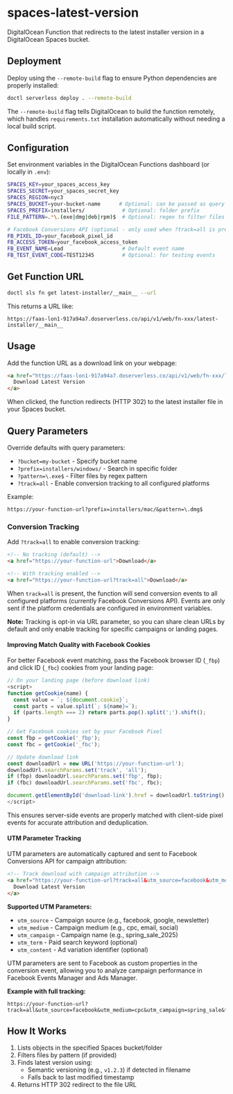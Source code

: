 # spaces-latest-version

DigitalOcean Function that redirects to the latest installer version in a DigitalOcean Spaces bucket.

## Deployment

Deploy using the `--remote-build` flag to ensure Python dependencies are properly installed:

```bash
doctl serverless deploy . --remote-build
```

The `--remote-build` flag tells DigitalOcean to build the function remotely, which handles `requirements.txt` installation automatically without needing a local build script.

## Configuration

Set environment variables in the DigitalOcean Functions dashboard (or locally in `.env`):

```bash
SPACES_KEY=your_spaces_access_key
SPACES_SECRET=your_spaces_secret_key
SPACES_REGION=nyc3
SPACES_BUCKET=your-bucket-name      # Optional: can be passed as query param
SPACES_PREFIX=installers/            # Optional: folder prefix
FILE_PATTERN=.*\.(exe|dmg|deb|rpm)$  # Optional: regex to filter files

# Facebook Conversions API (optional - only used when ?track=all is present)
FB_PIXEL_ID=your_facebook_pixel_id
FB_ACCESS_TOKEN=your_facebook_access_token
FB_EVENT_NAME=Lead                   # Default event name
FB_TEST_EVENT_CODE=TEST12345         # Optional: for testing events
```

## Get Function URL

```bash
doctl sls fn get latest-installer/__main__ --url
```

This returns a URL like:
```
https://faas-lon1-917a94a7.doserverless.co/api/v1/web/fn-xxx/latest-installer/__main__
```

## Usage

Add the function URL as a download link on your webpage:

```html
<a href="https://faas-lon1-917a94a7.doserverless.co/api/v1/web/fn-xxx/latest-installer/__main__">
  Download Latest Version
</a>
```

When clicked, the function redirects (HTTP 302) to the latest installer file in your Spaces bucket.

## Query Parameters

Override defaults with query parameters:

- `?bucket=my-bucket` - Specify bucket name
- `?prefix=installers/windows/` - Search in specific folder
- `?pattern=\.exe$` - Filter files by regex pattern
- `?track=all` - Enable conversion tracking to all configured platforms

Example:
```
https://your-function-url?prefix=installers/mac/&pattern=\.dmg$
```

### Conversion Tracking

Add `?track=all` to enable conversion tracking:

```html
<!-- No tracking (default) -->
<a href="https://your-function-url">Download</a>

<!-- With tracking enabled -->
<a href="https://your-function-url?track=all">Download</a>
```

When `track=all` is present, the function will send conversion events to all configured platforms (currently Facebook Conversions API). Events are only sent if the platform credentials are configured in environment variables.

**Note:** Tracking is opt-in via URL parameter, so you can share clean URLs by default and only enable tracking for specific campaigns or landing pages.

#### Improving Match Quality with Facebook Cookies

For better Facebook event matching, pass the Facebook browser ID (`_fbp`) and click ID (`_fbc`) cookies from your landing page:

```javascript
// On your landing page (before download link)
<script>
function getCookie(name) {
  const value = `; ${document.cookie}`;
  const parts = value.split(`; ${name}=`);
  if (parts.length === 2) return parts.pop().split(';').shift();
}

// Get Facebook cookies set by your Facebook Pixel
const fbp = getCookie('_fbp');
const fbc = getCookie('_fbc');

// Update download link
const downloadUrl = new URL('https://your-function-url');
downloadUrl.searchParams.set('track', 'all');
if (fbp) downloadUrl.searchParams.set('fbp', fbp);
if (fbc) downloadUrl.searchParams.set('fbc', fbc);

document.getElementById('download-link').href = downloadUrl.toString();
</script>
```

This ensures server-side events are properly matched with client-side pixel events for accurate attribution and deduplication.

#### UTM Parameter Tracking

UTM parameters are automatically captured and sent to Facebook Conversions API for campaign attribution:

```html
<!-- Track download with campaign attribution -->
<a href="https://your-function-url?track=all&utm_source=facebook&utm_medium=cpc&utm_campaign=spring_sale">
  Download Latest Version
</a>
```

**Supported UTM Parameters:**
- `utm_source` - Campaign source (e.g., facebook, google, newsletter)
- `utm_medium` - Campaign medium (e.g., cpc, email, social)
- `utm_campaign` - Campaign name (e.g., spring_sale_2025)
- `utm_term` - Paid search keyword (optional)
- `utm_content` - Ad variation identifier (optional)

UTM parameters are sent to Facebook as custom properties in the conversion event, allowing you to analyze campaign performance in Facebook Events Manager and Ads Manager.

**Example with full tracking:**
```
https://your-function-url?track=all&utm_source=facebook&utm_medium=cpc&utm_campaign=spring_sale&fbp=fb.1.123456789&fbc=fb.1.987654321
```

## How It Works

1. Lists objects in the specified Spaces bucket/folder
2. Filters files by pattern (if provided)
3. Finds latest version using:
   - Semantic versioning (e.g., `v1.2.3`) if detected in filename
   - Falls back to last modified timestamp
4. Returns HTTP 302 redirect to the file URL
